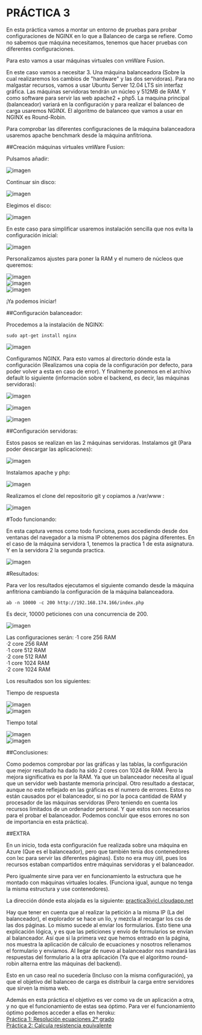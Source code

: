 PRÁCTICA 3
==========

En esta práctica vamos a montar un entorno de pruebas para probar configuraciones de NGINX en lo que a Balanceo de carga se refiere. Como no sabemos que máquina necesitamos, tenemos que hacer pruebas con diferentes configuraciones.

Para esto vamos a usar máquinas virtuales con vmWare Fusion.

En este caso vamos a necesitar 3. Una máquina balanceadora (Sobre la cual realizaremos los cambios de "hardware" y las dos servidoras).
Para no malgastar recursos, vamos a usar Ubuntu Server 12.04 LTS sin interfaz gráfica.
Las máquinas servidoras tendrán un núcleo y 512MB de RAM. Y como software para servir las web apache2 + php5.
La maquina principal (balanceador) variará en la configuración y para realizar el balanceo de carga usaremos NGINX. El algoritmo de balanceo que vamos a usar en NGINX es Round-Robin.

Para comprobar las diferentes configuraciones de la máquina balanceadora usaremos apache benchmark desde la máquina anfitriona.

##Creación máquinas virtuales vmWare Fusion:

Pulsamos añadir:

![](https://github.com/javiercollado/practica3/blob/master/Imagenes/1%20Pulsamos%20a%C3%B1adir.png?raw=true "imagen")

Continuar sin disco:

![](https://github.com/javiercollado/practica3/blob/master/Imagenes/2%20Continuar%20sin%20el%20disco.png?raw=true "imagen")

Elegimos el disco: 

![](https://github.com/javiercollado/practica3/blob/master/Imagenes/3%20Seleccionamos%20disco.png?raw=true "imagen")

En este caso para simplificar usaremos instalación sencilla que nos evita la configuración inicial:

![](https://github.com/javiercollado/practica3/blob/master/Imagenes/4%20Instalacion%20sencilla.png?raw=true "imagen")

Personalizamos ajustes para poner la RAM y el numero de núcleos que queremos:

![](https://github.com/javiercollado/practica3/blob/master/Imagenes/5%20Personalizar%20Ajustes.png?raw=true "imagen")  
![](https://github.com/javiercollado/practica3/blob/master/Imagenes/6%20Procesador%20y%20memoria.png?raw=true "imagen")  
![](https://github.com/javiercollado/practica3/blob/master/Imagenes/7%20Seleccionar%20configuracion.png?raw=true "imagen")


¡Ya podemos iniciar!


##Configuración balanceador:
 
Procedemos a la instalación de NGINX:

	sudo apt-get install nginx

![](https://github.com/javiercollado/practica3/blob/master/Imagenes/Balanceador%201%20Install%20NGINX.png?raw=true "imagen")

Configuramos NGINX. Para esto vamos al directorio dónde esta la configuración (Realizamos una copia de la configuración por defecto, para poder volver a esta en caso de error). Y finalmente ponemos en el archivo default lo siguiente (información sobre el backend, es decir, las máquinas servidoras):

![](https://github.com/javiercollado/practica3/blob/master/Imagenes/Balanceador%202%20configurar%20nginx.png?raw=true "imagen")

![](https://github.com/javiercollado/practica3/blob/master/Imagenes/Balanceador%203%20configurar%20nginx.png?raw=true "imagen")

![](https://github.com/javiercollado/practica3/blob/master/Imagenes/Balanceador%204%20configurar%20nginx.png?raw=true "imagen")

##Configuración servidoras:

Estos pasos se realizan en las 2 máquinas servidoras.
Instalamos git (Para poder descargar las aplicaciones):

![](https://github.com/javiercollado/practica3/blob/master/Imagenes/Servidoras%201%20Install%20git.png?raw=true "imagen")

Instalamos apache y php:

![](https://github.com/javiercollado/practica3/blob/master/Imagenes/Servidoras%202%20install%20apache%20y%20php%20.png?raw=true "imagen")

Realizamos el clone del repositorio git y copiamos a /var/www :

![](https://github.com/javiercollado/practica3/blob/master/Imagenes/Servidoras%203%20git%20clone%20y%20cp.png?raw=true "imagen")

#Todo funcionando:

En esta captura vemos como todo funciona, pues accediendo desde dos ventanas del navegador a la misma IP obtenemos dos página diferentes. En el caso de la máquina servidora 1, tenemos la practica 1 de esta asignatura. Y en la servidora 2 la segunda practica.

![](https://github.com/javiercollado/practica3/blob/master/Imagenes/Prueba%20-%20Funciona%20balanceador.png?raw=true "imagen")

#Resultados:

Para ver los resultados ejecutamos el siguiente comando desde la máquina anfitriona cambiando la configuración de la máquina balanceadora.

	ab -n 10000 -c 200 http://192.168.174.166/index.php

Es decir, 10000 peticiones con una concurrencia de 200.

![](https://github.com/javiercollado/practica3/blob/master/Imagenes/Ejecutando%20ab.png?raw=true "imagen")  

Las configuraciones serán:
·1 core 256 RAM  
·2 core 256 RAM  
·1 core 512 RAM  
·2 core 512 RAM  
·1 core 1024 RAM  
·2 core 1024 RAM  

Los resultados son los siguientes:  

Tiempo de respuesta

![](https://github.com/javiercollado/practica3/blob/master/Imagenes/Tabla%20tRespuesta.png?raw=true "imagen")  
![](https://github.com/javiercollado/practica3/blob/master/Imagenes/Grafico%20tRespuesta.png?raw=true "imagen")  

Tiempo total

![](https://github.com/javiercollado/practica3/blob/master/Imagenes/Tabla%20tTotal.png?raw=true "imagen")  
![](https://github.com/javiercollado/practica3/blob/master/Imagenes/Grafico%20tTotal.png?raw=true "imagen")  

##Conclusiones:

Como podemos comprobar por las gráficas y las tablas, la configuración que mejor resultado ha dado ha sido 2 cores con 1024 de RAM. Pero la mejora significativa es por la RAM. Ya que un balanceador necesita al igual que un servidor web bastante memoria principal. 
Otro resultado a destacar, aunque no este reflejado en las gráficas es el numero de errores. Estos no están causados por el balanceador, si no por la poca cantidad de RAM y procesador de las máquinas servidoras (Pero teniendo en cuenta los recursos limitados de un ordenador personal. Y que estos son necesarios para el probar el balanceador. Podemos concluir que esos errores no son de importancia en esta práctica).


##EXTRA

En un inicio, toda esta configuración fue realizada sobre una máquina en Azure (Que es el balanceador), pero que también tenia dos contenedores con lxc para servir las diferentes páginas). 
Esto no era muy útil, pues los recursos estaban compartidos entre máquinas servidoras y el balanceador. 

Pero igualmente sirve para ver en funcionamiento la estructura que he montado con máquinas virtuales locales. (Funciona igual, aunque no tenga la misma estructura y use contenedores).

La dirección dónde esta alojada es la siguiente:
[practica3ivjcl.cloudapp.net](http://practica3ivjcl.cloudapp.net)


Hay que tener en cuenta que al realizar la petición a la misma IP (La del balanceador), el explorador se hace un lío, y mezcla al recargar los css de las dos páginas. Lo mismo sucede al enviar los formularios.
Esto tiene una explicación lógica, y es que las peticiones y envío de formularios se envían al balanceador. Así que si la primera vez que hemos entrado en la página, nos muestra la aplicación de cálculo de ecuaciones y nosotros rellenamos el formulario y enviamos. Al llegar de nuevo al balanceador nos mandará las respuestas del formulario a la otra aplicación (Ya que el algoritmo round-robin alterna entre las máquinas del backend).

Esto en un caso real no sucedería (Incluso con la misma configuración), ya que el objetivo del balanceo de carga es distribuir la carga entre servidores que sirven la misma web. 

Además en esta práctica el objetivo es ver como va de un aplicación a otra, y no que el funcionamiento de estas sea óptimo. Para ver el funcionamiento óptimo podemos acceder a ellas en heroku:  
[Práctica 1: Resolución ecuaciones 2º grado](http://segundogradopractica1ivjcl.herokuapp.com/)  
[Práctica 2: Calcula resistencia equivalente](http://resitenciasp2ivjcl.herokuapp.com/)